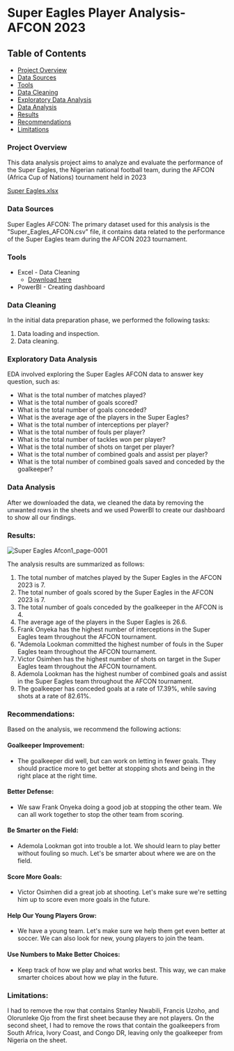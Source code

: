 # Super Eagles Player Analysis-AFCON 2023

## Table of Contents

 - [Project Overview](#project-overview)
 - [Data Sources](#data-sources)
 - [Tools](#tools)
 - [Data Cleaning](#data-cleaning)
 - [Exploratory Data Analysis](#exploratory-data-analysis)
 - [Data Analysis](#data-analysis)
 - [Results](#results)
 - [Recommendations](#recommendations)
 - [Limitations](#limitations)

### Project Overview

This data analysis project aims to analyze and evaluate the performance of the Super Eagles, the Nigerian national football team, during the AFCON (Africa Cup of Nations) tournament held in 2023

[Super Eagles.xlsx](https://github.com/JamesChikwe/Super_Eagles_Player_Analysis-AFCON-2023./files/14331148/Super.Eagles.xlsx)


### Data Sources

Super Eagles AFCON: The primary dataset used for this analysis is the "Super_Eagles_AFCON.csv" file, it contains data related to the performance of the Super Eagles team during the AFCON 2023 tournament. 

### Tools

- Excel - Data Cleaning
  - [Download here](https://fbref.com)
- PowerBI - Creating dashboard


### Data Cleaning

In the initial data preparation phase, we performed the following tasks:
1. Data loading and inspection.
2. Data cleaning.

### Exploratory Data Analysis

EDA involved exploring the Super Eagles AFCON data to answer key question, such as:
- What is the total number of matches played?
- What is the total number of goals scored?
- What is the total number of goals conceded?
- What is the average age of the players in the Super Eagles?
- What is the total number of interceptions per player?
- What is the total number of fouls per player?
- What is the total number of tackles won per player?
- What is the total number of shots on target per player?
- What is the total number of combined goals and assist per player?
- What is the total number of combined goals saved and conceded by the goalkeeper?

 ### Data Analysis

 After we downloaded the data, we cleaned the data by removing the unwanted rows in the sheets and we used PowerBI to create our dashboard to show all our findings.

 ### Results:

 ![Super Eagles Afcon1_page-0001](https://github.com/JamesChikwe/Super_Eagles_Player_Analysis-AFCON-2023./assets/153011574/05819c22-980d-4fc4-b3b1-355386f8982e)

 The analysis results are summarized as follows:
 1. The total number of matches played by the Super Eagles in the AFCON 2023 is 7.
 2. The total number of  goals scored by the Super Eagles in the AFCON 2023 is 7.
 3. The total number of goals conceded by the goalkeeper in the AFCON is 4.
 4. The average age of the players in the Super Eagles is 26.6.
 5. Frank Onyeka has the highest number of interceptions in the Super Eagles team throughout the AFCON tournament.
 6. "Ademola Lookman committed the highest number of fouls in the Super Eagles team throughout the AFCON tournament.
 7. Victor Osimhen has the highest number of shots on target in the Super Eagles team throughout the AFCON tournament.
 8. Ademola Lookman has the highest number of combined goals and assist in the Super Eagles team throughout the AFCON tournament.
 9. The goalkeeper has conceded goals at a rate of 17.39%, while saving shots at a rate of 82.61%.

### Recommendations:
Based on the analysis, we recommend the following actions:
#### Goalkeeper Improvement:
 - The goalkeeper did well, but can work on letting in fewer goals. They should practice more to get better at stopping shots and being in the right place at the right time.
 #### Better Defense:
  - We saw Frank Onyeka doing a good job at stopping the other team. We can all work together to stop the other team from scoring.
#### Be Smarter on the Field:
 - Ademola Lookman got into trouble a lot. We should learn to play better without fouling so much. Let's be smarter about where we are on the field.
#### Score More Goals:
 - Victor Osimhen did a great job at shooting. Let's make sure we're setting him up to score even more goals in the future.
#### Help Our Young Players Grow:
 - We have a young team. Let's make sure we help them get even better at soccer. We can also look for new, young players to join the team.
#### Use Numbers to Make Better Choices:
 - Keep track of how we play and what works best. This way, we can make smarter choices about how we play in the future.

### Limitations:

I had to remove the row that contains Stanley Nwabili, Francis Uzoho, and Olorunleke Ojo from the first sheet because they are not players. On the second sheet, I had to remove the rows that contain the goalkeepers from South Africa, Ivory Coast, and Congo DR, leaving only the goalkeeper from Nigeria on the sheet.




